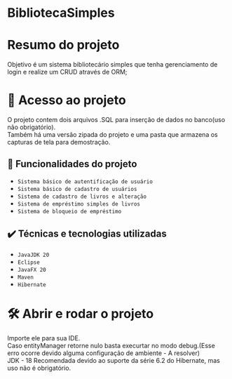 # BibliotecaSimples

# Resumo do projeto
Objetivo é um sistema bibliotecário simples que tenha gerenciamento de login e realize um CRUD através de ORM;

# 📁 Acesso ao projeto
O projeto contem dois arquivos .SQL para inserção de dados no banco(uso não obrigatório).<br/>
Também há uma versão zipada do projeto e uma pasta que armazena os capturas de tela para demostração.
## 🔨 Funcionalidades do projeto
- `Sistema básico de autentificação de usuário`
- `Sistema básico de cadastro de usuários`
- `Sistema de cadastro de livros e alteração`
- `Sistema de empréstimo simples de livros`
- `Sistema de bloqueio de empréstimo `

## ✔️ Técnicas e tecnologias utilizadas

- ``JavaJDK 20``
- ``Eclipse``
- ``JavaFX 20``
- ``Maven``
- ``Hibernate``

# 🛠️ Abrir e rodar o projeto
Importe ele para sua IDE.<br/>
Caso entityManager retorne nulo basta execurtar no modo debug.(Esse erro ocorre devido alguma configuração de ambiente - A resolver) <br/>
JDK - 18 Recomendada devido ao suporte da série 6.2 do Hibernate, mas uso não é obrigatório.
